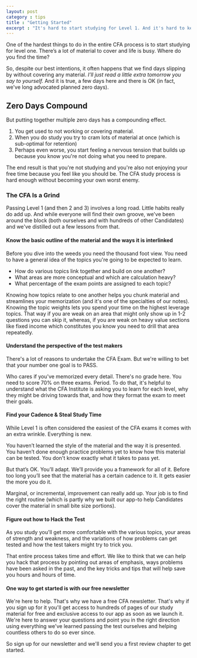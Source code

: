 ```yaml
---
layout: post
category : tips
title : "Getting Started"
excerpt : "It's hard to start studying for Level 1. And it's hard to keep studying. Here's what it takes to start and build your momentum."
--- 
```

One of the hardest things to do in the entire CFA process is to start studying for level one. There’s a lot of material to cover and life is busy. Where do you find the time? 

So, despite our best intentions, it often happens that we find days slipping by without covering any material. *I’ll just read a little extra tomorrow you say to yourself.* And it is true, a few days here and there is OK (in fact, we've long advocated planned zero days). 

## Zero Days Compound
But putting together multiple zero days has a compounding effect.  

1. You get used to not working or covering material. 
2. When you do study you try to cram lots of material at once (which is sub-optimal for retention)
3. Perhaps even worse, you start feeling a nervous tension that builds up because you know you're not doing what you need to prepare. 

The end result is that you're not studying and you're also not enjoying your free time because you feel like you should be. The CFA study process is hard enough without becoming your own worst enemy.
### The CFA Is a Grind
Passing Level 1 (and then 2 and 3) involves a long road. Little habits really do add up. And while everyone will find their own groove, we've been around the block (both ourselves and with hundreds of other Candidates) and we've distilled out a few lessons from that. 

#### Know the basic outline of the material and the ways it is interlinked

Before you dive into the weeds you need the thousand foot view. You need to have a general idea of the topics you're going to be expected to learn. 
* How do various topics link together and build on one another? 
* What areas are more conceptual and which are calculation heavy? 
* What percentage of the exam points are assigned to each topic?  

Knowing how topics relate to one another helps you chunk material and streamlines your memorization (and it's one of the specialties of our notes). Knowing the topic weights lets you spend your time on the highest leverage topics. That way if you are weak on an area that might only show up in 1-2 questions you can skip it, whereas, if you are weak on heavy value sections like fixed income which constitutes you know you need to drill that area repeatedly.

#### Understand the perspective of the test makers 

There's a lot of reasons to undertake the CFA Exam. But we're willing to bet that your number one goal is to PASS. 

Who cares if you've memorized every detail. There's no grade here. You need to score 70% on three exams. Period. To do that, it's helpful to understand what the CFA Institute is asking you to learn for each level, why they might be driving towards that, and how they format the exam to meet their goals. 

#### Find your Cadence & Steal Study Time

While Level 1 is often considered the easiest of the CFA exams it comes with an extra wrinkle. Everything is new. 

You haven’t learned the style of the material and the way it is presented. You haven’t done enough practice problems yet to know how this material can be tested. You don't know exactly what it takes to pass yet.

But that’s OK. You’ll adapt. We’ll provide you a framework for all of it. Before too long you’ll see that the material has a certain cadence to it. It gets easier the more you do it.

Marginal, or incremental, improvement can really add up. Your job is to find the right routine (which is partly why we built our app-to help Candidates cover the material in small bite size portions).

#### Figure out how to Hack the Test

As you study you'll get more comfortable with the various topics, your areas of strength and weakness, and the variations of how problems can get tested and how the test takers might try to trick you. 

That entire process takes time and effort. We like to think that we can help you hack that process by pointing out areas of emphasis, ways problems have been asked in the past, and the key tricks and tips that will help save you hours and hours of time. 

#### One way to get started is with our free newsletter

We're here to help. That's why we have a free CFA newsletter. That's why if you sign up for it you'll get access to hundreds of pages of our study material for free and exclusive access to our app as soon as we launch it. We're here to answer your questions and point you in the right direction using everything we've learned passing the test ourselves and helping countless others to do so ever since.

So sign up for our newsletter and we'll send you a first review chapter to get started.

